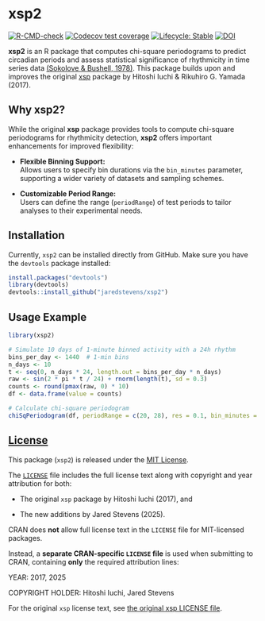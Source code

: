 
<!-- README.md is generated from README.Rmd. Please edit that file -->

# xsp2

<!-- badges: start -->

[![R-CMD-check](https://github.com/jaredstevens/xsp2/actions/workflows/R-CMD-check.yaml/badge.svg)](https://github.com/jaredstevens/xsp2/actions/workflows/R-CMD-check.yaml)
[![Codecov test coverage](https://codecov.io/gh/jaredstevens/xsp2/branch/main/graph/badge.svg)](https://app.codecov.io/gh/jaredstevens/xsp2)
[![Lifecycle: Stable](https://img.shields.io/badge/lifecycle-stable-brightgreen.svg)](https://lifecycle.r-lib.org/articles/stages.html#stable)
[![DOI](https://zenodo.org/badge/1028425222.svg)](https://doi.org/10.5281/zenodo.16575808)

<!-- badges: end -->

**xsp2** is an R package that computes chi-square periodograms to predict 
circadian periods and assess statistical significance of rhythmicity in 
time series data [(Sokolove & Bushell, 1978)](https://doi.org/10.1016/0022-5193(78)90022-X). This package builds upon and 
improves the original [xsp](https://CRAN.R-project.org/package=xsp) package by Hitoshi Iuchi & Rikuhiro G. Yamada (2017).

## Why xsp2?

While the original **xsp** package provides tools to compute chi-square 
periodograms for rhythmicity detection, **xsp2** offers important 
enhancements for improved flexibility:

- **Flexible Binning Support:**  
  Allows users to specify bin durations via the `bin_minutes` parameter,
  supporting a wider variety of datasets and sampling schemes.

- **Customizable Period Range:**  
  Users can define the range (`periodRange`) of test periods to tailor
  analyses to their experimental needs.

## Installation

Currently, `xsp2` can be installed directly from GitHub. Make sure you
have the `devtools` package installed:

``` r
install.packages("devtools")
library(devtools)
devtools::install_github("jaredstevens/xsp2")
```

## Usage Example

``` r
library(xsp2)

# Simulate 10 days of 1-minute binned activity with a 24h rhythm
bins_per_day <- 1440  # 1-min bins
n_days <- 10
t <- seq(0, n_days * 24, length.out = bins_per_day * n_days)
raw <- sin(2 * pi * t / 24) + rnorm(length(t), sd = 0.3)
counts <- round(pmax(raw, 0) * 10)
df <- data.frame(value = counts)

# Calculate chi-square periodogram
chiSqPeriodogram(df, periodRange = c(20, 28), res = 0.1, bin_minutes = 1)
```

## [License](LICENSE)

This package (`xsp2`) is released under the [MIT
License](https://cran.r-project.org/web/licenses/MIT).

The [`LICENSE`](LICENSE) file includes the full license text along with
copyright and year attribution for both:

- The original `xsp` package by Hitoshi Iuchi (2017), and

- The new additions by Jared Stevens (2025).

CRAN does **not** allow full license text in the `LICENSE` file for
MIT-licensed packages.

Instead, a **separate CRAN-specific `LICENSE` file** is used when
submitting to CRAN, containing **only** the required attribution lines:

YEAR: 2017, 2025

COPYRIGHT HOLDER: Hitoshi Iuchi, Jared Stevens

For the original `xsp` license text, see [the original xsp LICENSE
file](https://github.com/hiuchi/xsp/blob/master/LICENSE).
